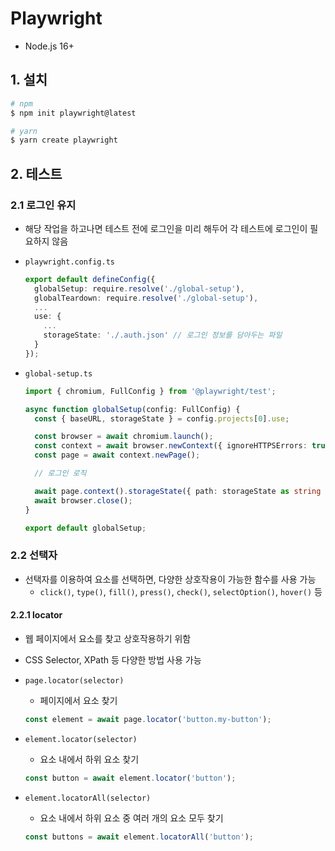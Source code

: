 # Playwright

- Node.js 16+

## 1. 설치

```bash
# npm
$ npm init playwright@latest

# yarn
$ yarn create playwright
```

## 2. 테스트

### 2.1 로그인 유지

- 해당 작업을 하고나면 테스트 전에 로그인을 미리 해두어 각 테스트에 로그인이 필요하지 않음

- `playwright.config.ts`

  ```typescript
  export default defineConfig({
    globalSetup: require.resolve('./global-setup'),
    globalTeardown: require.resolve('./global-setup'),
    ...
    use: {
      ...
      storageState: './.auth.json' // 로그인 정보를 담아두는 파일
    }
  });
  ```

- `global-setup.ts`

  ```typescript
  import { chromium, FullConfig } from '@playwright/test';

  async function globalSetup(config: FullConfig) {
    const { baseURL, storageState } = config.projects[0].use;

    const browser = await chromium.launch();
    const context = await browser.newContext({ ignoreHTTPSErrors: true });
    const page = await context.newPage();

    // 로그인 로직

    await page.context().storageState({ path: storageState as string });
    await browser.close();
  }

  export default globalSetup;
  ```

### 2.2 선택자
- 선택자를 이용하여 요소를 선택하면, 다양한 상호작용이 가능한 함수를 사용 가능
  - `click()`, `type()`, `fill()`, `press()`, `check()`, `selectOption()`, `hover()` 등
#### 2.2.1 locator

- 웹 페이지에서 요소를 찾고 상호작용하기 위함
- CSS Selector, XPath 등 다양한 방법 사용 가능

- `page.locator(selector)`
  - 페이지에서 요소 찾기
  ```javascript
  const element = await page.locator('button.my-button');
  ```

- `element.locator(selector)`
  - 요소 내에서 하위 요소 찾기
  ```javascript
  const button = await element.locator('button');
  ```

- `element.locatorAll(selector)`
  - 요소 내에서 하위 요소 중 여러 개의 요소 모두 찾기
  ```javascript
  const buttons = await element.locatorAll('button');
  ```